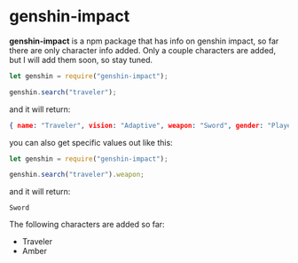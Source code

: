# genshin-impact
**genshin-impact** is a npm package that has info on genshin impact, so far there are only character info added. Only a couple characters are added, but I will add them soon, so stay tuned.

```js
let genshin = require("genshin-impact");

genshin.search("traveler");
```
and it will return:
```json
{ name: "Traveler", vision: "Adaptive", weapon: "Sword", gender: "Player's Choice", nation: "Unknown", rarity: "5", image: "https://i.imgur.com/rrG0ZY0.png", quote: "This world is full of unsolved mysteries.", constellation: "Viator/Viatrix", birthday: "Player's Choice", description: "The Traveler is the protagonist and a playable character in Genshin Impact. At the beginning of the game, both genders are twin siblings from another world, travelling throughout the universe, until an Unknown God ambushed, capturing one of them, and sealed their ways to travel, leaving them stranded on Teyvat." }
```
you can also get specific values out like this:
```js
let genshin = require("genshin-impact");

genshin.search("traveler").weapon;
```
and it will return:
```
Sword
```


The following characters are added so far:
* Traveler
* Amber